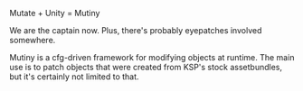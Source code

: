 Mutate + Unity = Mutiny

We are the captain now.  Plus, there's probably eyepatches involved somewhere.

Mutiny is a cfg-driven framework for modifying objects at runtime.  The main use is to patch objects that were created from KSP's stock assetbundles, but it's certainly not limited to that.